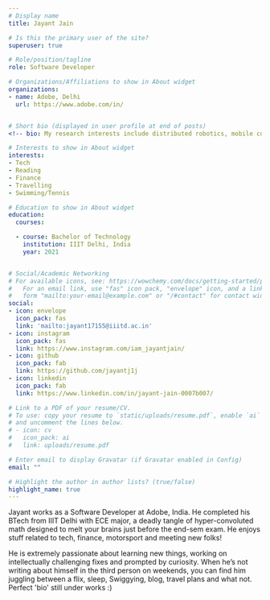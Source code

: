 ```yaml
---
# Display name
title: Jayant Jain

# Is this the primary user of the site?
superuser: true

# Role/position/tagline
role: Software Developer

# Organizations/Affiliations to show in About widget
organizations:
- name: Adobe, Delhi
  url: https://www.adobe.com/in/


# Short bio (displayed in user profile at end of posts)
<!-- bio: My research interests include distributed robotics, mobile computing and programmable matter. -->

# Interests to show in About widget
interests:
- Tech
- Reading
- Finance
- Travelling
- Swimming/Tennis

# Education to show in About widget
education:
  courses:

  - course: Bachelor of Technology 
    institution: IIIT Delhi, India
    year: 2021


# Social/Academic Networking
# For available icons, see: https://wowchemy.com/docs/getting-started/page-builder/#icons
#   For an email link, use "fas" icon pack, "envelope" icon, and a link in the
#   form "mailto:your-email@example.com" or "/#contact" for contact widget.
social:
- icon: envelope
  icon_pack: fas
  link: 'mailto:jayant17155@iiitd.ac.in'
- icon: instagram
  icon_pack: fas
  link: https://www.instagram.com/iam_jayantjain/
- icon: github
  icon_pack: fab
  link: https://github.com/jayantj1j
- icon: linkedin
  icon_pack: fab
  link: https://www.linkedin.com/in/jayant-jain-0007b007/

# Link to a PDF of your resume/CV.
# To use: copy your resume to `static/uploads/resume.pdf`, enable `ai` icons in `params.toml`, 
# and uncomment the lines below.
# - icon: cv
#   icon_pack: ai
#   link: uploads/resume.pdf

# Enter email to display Gravatar (if Gravatar enabled in Config)
email: ""

# Highlight the author in author lists? (true/false)
highlight_name: true
---
```


Jayant works as a Software Developer at Adobe, India. He completed his BTech from IIIT Delhi with ECE major, a deadly tangle of hyper-convoluted math designed to melt your brains just before the end-sem exam. He enjoys stuff related to tech, finance, motorsport and meeting new folks! 

He is extremely passionate about learning new things, working on intellectually challenging fixes and prompted by curiosity. When he’s not writing about himself in the third person on weekends, you can find him juggling between a flix, sleep, Swiggying, blog, travel plans and what not. Perfect 'bio' still under works :)
<!-- {{< icon name="download" pack="fas" >}} Download my {{< staticref "uploads/demo_resume.pdf" "newtab" >}}resumé{{< /staticref >}}. -->
